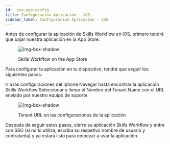 ```yaml
---
id:  ios-app-config
title: Configuración Aplicación - iOS
sidebar_label: Configuración Aplicación - iOS
---
```


Antes de configurar la aplicación de Skills Workflow en iOS, primero tendrá que bajar nuestra aplicación en la App Store.

<figure>

![img-box-shadow](/img/integrations/ios-app-config1.png)
<figcaption>Skills Workflow on the App Store</figcaption>
</figure>

Para configurar la aplicación en tu dispositivo, tendrá que seguir los siguientes pasos:

Ir a las configuraciones del Iphone
Navegar hasta encontrar la aplicación Skills Workflow
Seleccionar y llenar el Nombre del Tenant Name con el URL enviado por nuestro equipo de soporte

<figure>

![img-box-shadow](/img/integrations/ios-app-config1.png)
<figcaption>Tenant URL en las configuraciones de la aplicación</figcaption>
</figure>

Después de seguir estos pasos, cierre su aplicación Skills Workflow y entre con SSO (si no lo utiliza, escriba su respetivo nombre de usuario y contraseña) y ya estará listo para empezar a usar la aplicación.